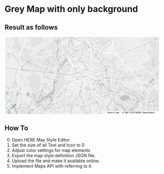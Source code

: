# Grey Map with only background

## Result as follows
![The Result](image.png)

## How To
0. Open HERE May Style Editor.
1. Set the size of all Text and Icon to 0
2. Adjust color settings for map elements
3. Export the map style definition JSON file.
4. Upload the file and make it available online.
5. Implement Maps API with referring to it.